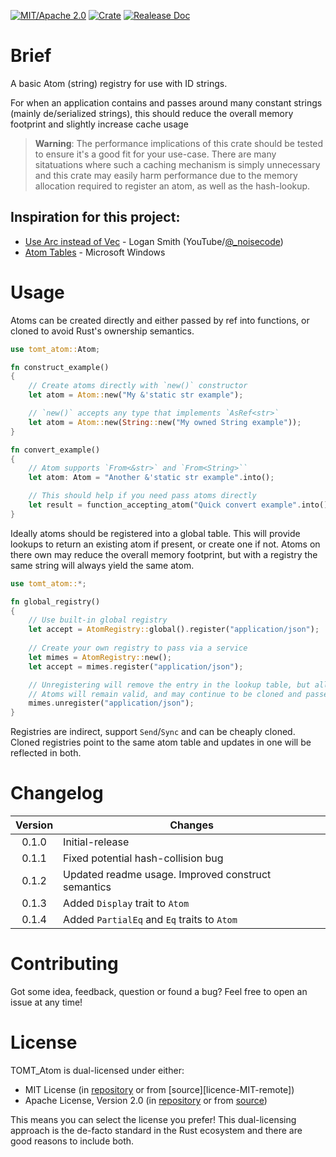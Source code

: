 [![MIT/Apache 2.0][icon-license]][link-license]
[![Crate][icon-crates.io]][link-crates.io]
[![Realease Doc][icon-docs.rs]][link-docs.rs]

# Brief
A basic Atom (string) registry for use with ID strings.

For when an application contains and passes around many constant strings (mainly de/serialized strings), this should reduce the overall memory footprint and slightly increase cache usage

> **Warning**: The performance implications of this crate should be tested to ensure it's a good fit for your use-case. There are many sitatuations where such a caching mechanism is simply unnecessary and this crate may easily harm performance due to the memory allocation required to register an atom, as well as the hash-lookup.

## Inspiration for this project:
- [Use Arc instead of Vec](https://www.youtube.com/watch?v=A4cKi7PTJSs&ab_channel=LoganSmith) - Logan Smith (YouTube/[@_noisecode]((https://www.youtube.com/@_noisecode)))
- [Atom Tables](https://learn.microsoft.com/en-us/windows/win32/dataxchg/about-atom-tables) - Microsoft Windows

# Usage

Atoms can be created directly and either passed by ref into functions, or cloned to avoid Rust's ownership semantics.

```rust
use tomt_atom::Atom;

fn construct_example()
{
    // Create atoms directly with `new()` constructor
    let atom = Atom::new("My &'static str example");

    // `new()` accepts any type that implements `AsRef<str>`
    let atom = Atom::new(String::new("My owned String example"));
}

fn convert_example()
{
    // Atom supports `From<&str>` and `From<String>``
    let atom: Atom = "Another &'static str example".into();

    // This should help if you need pass atoms directly
    let result = function_accepting_atom("Quick convert example".into())
}

```

Ideally atoms should be registered into a global table. This will provide lookups to return an existing atom if present, or create one if not. Atoms on there own may reduce the overall memory footprint, but with a registry the same string will always yield the same atom.

```rust
use tomt_atom::*;

fn global_registry()
{
    // Use built-in global registry
    let accept = AtomRegistry::global().register("application/json");
    
    // Create your own registry to pass via a service
    let mimes = AtomRegistry::new();
    let accept = mimes.register("application/json");

    // Unregistering will remove the entry in the lookup table, but all existing
    // Atoms will remain valid, and may continue to be cloned and passed around
    mimes.unregister("application/json");
}
```

Registries are indirect, support `Send`/`Sync` and can be cheaply cloned.
Cloned registries point to the same atom table and updates in one will be reflected in both.

# Changelog

| Version | Changes         |
|:-------:|-----------------|
|  0.1.0  | Initial-release |
|  0.1.1  | Fixed potential hash-collision bug |
|  0.1.2  | Updated readme usage. Improved construct semantics |
|  0.1.3  | Added `Display` trait to `Atom` |
|  0.1.4  | Added `PartialEq` and `Eq` traits to `Atom` |

# Contributing

Got some idea, feedback, question or found a bug? Feel free to open an issue at any time!

# License

TOMT_Atom is dual-licensed under either:

* MIT License (in [repository][license-MIT-local] or from [source][licence-MIT-remote])
* Apache License, Version 2.0 (in [repository][license-Apache-local] or from [source][license-MIT-remote])

This means you can select the license you prefer!
This dual-licensing approach is the de-facto standard in the Rust ecosystem and there are good reasons to include both.

<!-- Icons -->
[icon-license]: https://img.shields.io/badge/license-MIT%2FApache-blue.svg 
[icon-crates.io]: https://img.shields.io/crates/v/tomt_atom.svg
[icon-docs.rs]: https://docs.rs/tomt_atom/badge.svg

<!-- Licenses -->
[license-MIT-local]: LICENSE-MIT
[license-MIT-remote]: https://opensource.org/licenses/MIT
[license-Apache-local]: LICENSE-APACHE
[license-Apache-remote]: https://www.apache.org/licenses.LICENSE-2.0

<!-- Links -->
[link-license]: https://github.com/TheBeardedQuack/tomt_bevycss#license
[link-crates.io]: https://crates.io/crates/tomt_atom
[link-docs.rs]: https://docs.rs/tomt_atom
